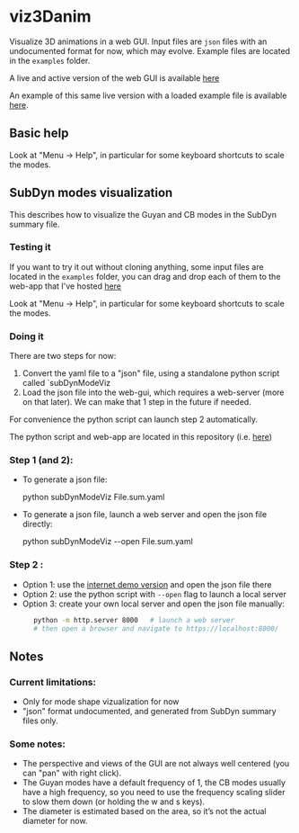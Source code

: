 # viz3Danim

Visualize 3D animations in a web GUI.
Input files are `json` files with an undocumented format for now, which may evolve. Example files are located in the `examples` folder. 

A live and active version of the web GUI is available [here](https://ebranlard.github.io/viz3Danim/)

An example of this same live version with a loaded example file is available [here](https://ebranlard.github.io/viz3Danim/index.html?load=examples/OC4_Jacket.sum.json).


## Basic help

Look at "Menu -> Help", in particular for some keyboard shortcuts to scale the modes. 


## SubDyn modes visualization

This describes how to visualize the Guyan and CB modes in the SubDyn summary file.

### Testing it
If you want to try it out without cloning anything, some input files are located in the `examples` folder, you can drag and drop each of them to the web-app that I've hosted [here](https://ebranlard.github.io/viz3Danim/)

Look at "Menu -> Help", in particular for some keyboard shortcuts to scale the modes. 

### Doing it
There are two steps for now:
1.	Convert the yaml file to a "json" file, using a standalone python script called `subDynModeViz
2.	Load the json file into the web-gui, which requires a web-server (more on that later). 
We can make that 1 step in the future if needed.

For convenience the python script can launch step 2 automatically. 

The python script and web-app are located in this repository (i.e. [here](https://github.com/ebranlard/viz3Danim))

      


### Step 1 (and 2): 
-	To generate a json file:

      python subDynModeViz  File.sum.yaml  

-	To generate a json file, launch a web server and open the json file directly:

      python subDynModeViz  --open File.sum.yaml  

### Step 2 :
-	Option 1: use the [internet demo version](https://ebranlard.github.io/viz3Danim/) and open the json file there
-	Option 2: use the python script with `--open` flag to launch a local server 
-	Option 3: create your own local server and open the json file manually: 
```bash
      python -m http.server 8000   # launch a web server
      # then open a browser and navigate to https://localhost:8000/
```

## Notes

### Current limitations:
- Only for mode shape vizualization for now
- "json" format undocumented, and generated from SubDyn summary files only. 

### Some notes:
- The perspective and views of the GUI are not always well centered (you can "pan" with right click).
- The Guyan modes have a default frequency of 1, the CB modes usually have a high frequency, so you need to use the frequency scaling  slider to slow them down (or holding the w and s keys). 
- The diameter is estimated based on the area, so it’s not the actual diameter for now. 


